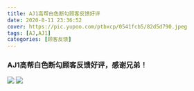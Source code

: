 ```yaml
---
title: AJ1高帮白色断勾顾客反馈好评
date: 2020-8-11 23:36:52
cover: https://pic.yupoo.com/ptbxcp/0541fcb5/82d5d790.jpeg
tags: [AJ,AJ1]
categories: [顾客反馈]
---
```


###  AJ1高帮白色断勾顾客反馈好评，感谢兄弟！
![](https://pic.yupoo.com/ptbxcp/c6ea968a/9b4977b2.jpeg)
![](https://pic.yupoo.com/ptbxcp/0541fcb5/82d5d790.jpeg)


